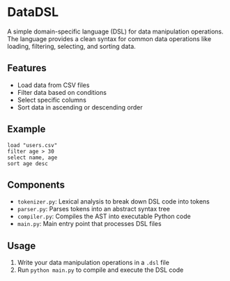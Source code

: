 # DataDSL

A simple domain-specific language (DSL) for data manipulation operations. The language provides a clean syntax for common data operations like loading, filtering, selecting, and sorting data.

## Features

- Load data from CSV files
- Filter data based on conditions
- Select specific columns
- Sort data in ascending or descending order

## Example

```dsl
load "users.csv"
filter age > 30
select name, age
sort age desc
```

## Components

- `tokenizer.py`: Lexical analysis to break down DSL code into tokens
- `parser.py`: Parses tokens into an abstract syntax tree
- `compiler.py`: Compiles the AST into executable Python code
- `main.py`: Main entry point that processes DSL files

## Usage

1. Write your data manipulation operations in a `.dsl` file
2. Run `python main.py` to compile and execute the DSL code 